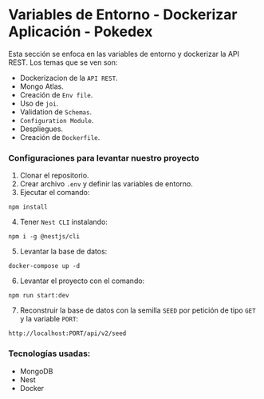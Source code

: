 # Variables de Entorno - Dockerizar Aplicación - Pokedex

Esta sección se enfoca en las variables de entorno y dockerizar la API REST. Los temas que se ven son:

- Dockerizacion de la `API REST`.
- Mongo Atlas.
- Creación de `Env file`.
- Uso de `joi`.
- Validation de `Schemas`.
- `Configuration Module`.
- Despliegues.
- Creación de `Dockerfile`.

### Configuraciones para levantar nuestro proyecto

1. Clonar el repositorio.
2. Crear archivo `.env` y definir las variables de entorno. 
3. Ejecutar el comando: 
```
npm install
```
4. Tener `Nest CLI` instalando: 
```
npm i -g @nestjs/cli
```
5. Levantar la base de datos: 
```
docker-compose up -d
```
6. Levantar el proyecto con el comando: 
```
npm run start:dev
```
7. Reconstruir la base de datos con la semilla `SEED` por petición de tipo `GET` y la variable `PORT`:
```
http://localhost:PORT/api/v2/seed
```

### Tecnologías usadas:
* MongoDB
* Nest
* Docker